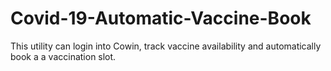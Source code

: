 # Covid-19-Automatic-Vaccine-Book
This utility can login into Cowin, track vaccine availability and automatically book a a vaccination slot.
